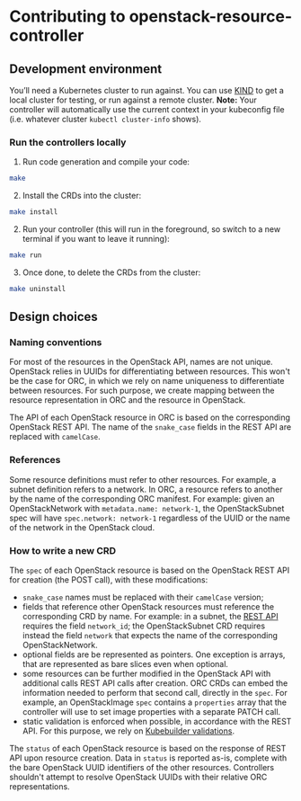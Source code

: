 # Contributing to openstack-resource-controller

## Development environment
You’ll need a Kubernetes cluster to run against. You can use [KIND](https://sigs.k8s.io/kind) to get a local cluster for testing, or run against a remote cluster.
**Note:** Your controller will automatically use the current context in your kubeconfig file (i.e. whatever cluster `kubectl cluster-info` shows).

### Run the controllers locally
1. Run code generation and compile your code:

```sh
make
```

2. Install the CRDs into the cluster:

```sh
make install
```

2. Run your controller (this will run in the foreground, so switch to a new terminal if you want to leave it running):

```sh
make run
```

3. Once done, to delete the CRDs from the cluster:

```sh
make uninstall
```

## Design choices

### Naming conventions
For most of the resources in the OpenStack API, names are not unique. OpenStack relies in UUIDs for differentiating between resources. This won't be the case for ORC, in which we rely on name uniqueness to differentiate between resources. For such purpose, we create mapping between the resource representation in ORC and the resource in OpenStack.

The API of each OpenStack resource in ORC is based on the corresponding OpenStack REST API. The name of the `snake_case` fields in the REST API are replaced with `camelCase`.

### References
Some resource definitions must refer to other resources. For example, a subnet definition refers to a network. In ORC, a resource refers to another by the name of the corresponding ORC manifest. For example: given an OpenStackNetwork with `metadata.name: network-1`, the OpenStackSubnet spec will have `spec.network: network-1` regardless of the UUID or the name of the network in the OpenStack cloud.

### How to write a new CRD
The `spec` of each OpenStack resource is based on the OpenStack REST API for creation (the POST call), with these modifications:
* `snake_case` names must be replaced with their `camelCase` version;
* fields that reference other OpenStack resources must reference the corresponding CRD by name. For example: in a subnet, the [REST API](https://docs.openstack.org/api-ref/network/v2/#create-subnet) requires the field `network_id`; the OpenStackSubnet CRD requires instead the field `network` that expects the name of the corresponding OpenStackNetwork.
* optional fields are be represented as pointers. One exception is arrays, that are represented as bare slices even when optional.
* some resources can be further modified in the OpenStack API with additional calls REST API calls after creation. ORC CRDs can embed the information needed to perform that second call, directly in the `spec`. For example, an OpenStackImage `spec` contains a `properties` array that the controller will use to set image properties with a separate PATCH call.
* static validation is enforced when possible, in accordance with the REST API. For this purpose, we rely on [Kubebuilder validations](https://book.kubebuilder.io/reference/markers/crd-validation.html).

The `status` of each OpenStack resource is based on the response of REST API upon resource creation. Data in `status` is reported as-is, complete with the bare OpenStack UUID identifiers of the other resources. Controllers shouldn't attempt to resolve OpenStack UUIDs with their relative ORC representations.
